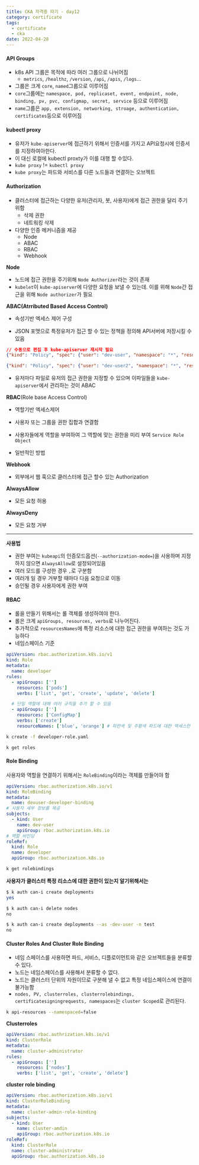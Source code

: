 ```yaml
---
title: CKA 자격증 따기 - day12
category: certificate
tags:
  - certificate
  - cka
date: 2022-04-28
---
```


#### API Groups

- k8s API 그룹은 목적에 따라 여러 그룹으로 나뉘어짐
  - `metrics`, `/healthz`, `/version`, `/api`, `/apis`, `/logs`...
- 그룹은 크게 `core`, `named`그룹으로 이루어짐
- `core`그룹에는 `namespace, pod, replicaset, event, endpoint, node, binding, pv, pvc, configmap, secret, service` 등으로 이루어짐
- `name`그룹은 `app, extension, networking, stroage, authentication, certificates`등으로 이루어짐

#### kubectl proxy

- 유저가 `kube-apiserver`에 접근하기 위해서 인증서를 가지고 API요청시에 인증서를 지정하여아한다.
- 이 대신 로컬에 kubectl proxty가 이를 대행 할 수있다.
- `kube proxy` != `kubectl proxy`
- `kube proxy`는 파드와 서비스를 다른 노드들과 연결하는 오브젝트

#### Authorization

- 클러스터에 접근하는 다양한 유저(관리자, 봇, 사용자)에게 접근 권한을 달리 주기 위함
  - 삭제 권한
  - 네트워킹 삭제
- 다양한 인증 메커니즘을 제공
  - Node
  - ABAC
  - RBAC
  - Webhook

**Node**

- 노드에 접근 권한을 주기위해 `Node Authorizer`라는 것이 존재
- `kubelet`이 `kube-apiserver`에 다양한 요청을 보낼 수 있는데. 이를 위해 `Node`간 접근을 위해 `Node authorizer`가 필요

**ABAC(Atrributed Based Access Control)**

- 속성기반 엑세스 제어 구성

- JSON 포맷으로 특정유저가 접근 할 수 있는 정책을 정의해 API서버에 저장시킬 수 있음

```json
// 수동으로 편집 후 kube-apiserver 재시작 필요
{"kind": "Policy", "spec": {"user": "dev-user", "namespace": "*", "resource": "pods", "apiGroup": "*"}}

{"kind": "Policy", "spec": {"user": "dev-user2", "namespace": "*", "resource": "pods", "apiGroup": "*"}}
```

- 유저마다 파일로 유저의 접근 권한을 지정할 수 있으며 이파일들을 `kube-apiserver`에서 관리하는 것이 ABAC

**RBAC**(Role base Access Control)

- 역할기반 엑세스제어
- 사용자 또는 그룹을 권한 집합과 연결함
- 사용자들에게 역할을 부여하여 그 역할에 맞는 권한을 미리 부여 `Service Role Object`

- 일반적인 방법

**Webhook**

- 외부에서 웹 훅으로 클러스터에 접근 할수 있는 Authorization

**AlwaysAllow**

- 모든 요청 허용

**AlwaysDeny**

- 모든 요청 거부

---

**사용법**

- 권한 부여는 `kubeapi`의 인증모드옵션(`--authorization-mode=`)을 사용하며 지정하지 않으면 `AlwaysAllow`로 설정되어있음
- 여러 모드를 구성한 경우 `,`로 구분함
- 여러개 일 경우 거부할 때마다 다음 요청으로 이동
- 승인될 경우 사용자에게 권한 부여

#### RBAC

- 롤을 만들기 위해서는 롤 객체를 생성하여야 한다.
- 롤은 크게 `apiGroups, resources, verbs`로 나누어진다.
- 추가적으로 `resourcesNames`에 특정 리소스에 대한 접근 권한을 부여하는 것도 가능하다
- 네임스페이스 기준

```yaml
apiVersion: rbac.authorization.k8s.io/v1
kind: Role
metadata:
  name: developer
rules:
  - apiGroups: ['']
    resources: ['pods']
    verbs: ['list', 'get', 'create', 'update', 'delete']

  # 단일 역할에 대해 여러 규칙을 추가 할 수 있음
  - apiGroups: ['']
    resources: ['ConfigMap']
    verbs: ['create']
    resourceNames: ['blue', 'orange'] # 파란색 및 주황색 파드에 대한 엑세스만 제한할수 있음
```

```bash
k create -f developer-role.yaml
```

```bash
k get roles
```

#### Role Binding

사용자와 역할을 연결하기 위해서는 `RoleBinding`이라는 객체를 만들어야 함

```yaml
apiVersion: rbac.authorization.k8s.io/v1
kind: RoleBinding
metadata:
  name: devuser-developer-binding
# 사용자 세부 정보를 제공
subjects:
  - kind: User
    name: dev-user
    apiGroup: rbac.authorization.k8s.io
# 역할 바인딩
roleRef:
  kind: Role
  name: developer
  apiGroup: rbac.authorization.k8s.io
```

```bash
k get rolebindings
```

**사용자가 클러스터 특정 리소스에 대한 권한이 있는지 알기위해서는**

```bash
$ k auth can-i create deployments
yes

$ k auth can-i delete nodes
no

$ k auth can-i create deployments --as -dev-user -n test
no
```

#### Cluster Roles And Cluster Role Binding

- 네임 스페이스를 사용하면 파드, 서비스, 디플로이먼트와 같은 오브젝트들을 분류할 수 있다.
- 노드는 네임스페이스를 사용해서 분류할 수 없다.
- 노드는 클러스터 단위의 자원이므로 구분해 낼 수 없고 특정 네임스페이스에 연결이 불가능함
- `nodes, PV, clusterroles, clusterrolebindings, certificatesigningrequests, namespaces`는 `cluster Scoped`로 관리된다.

```bash
k api-resources --namespaced=false
```

**Clusterroles**

```yaml
apiVersion: rbac.authrization.k8s.io/v1
kind: ClusterRole
metadata:
  name: cluster-administrator
rules:
  - apiGroups: ['']
    resources: ['nodes']
    verbs: ['list', 'get', 'create', 'delete']
```

**cluster role binding**

```yaml
apiVersion: rbac.authorization.k8s.io/v1
kind: ClusterRoleBinding
metadata:
  name: cluster-admin-role-binding
subjects:
  - kind: User
    name: cluster-amdin
    apiGroup: rbac.authorization.k8s.io
roleRef:
  kind: ClusterRole
  name: cluster-administrator
  apiGroup: rbac.authorization.k8s.io
```
